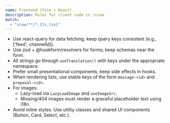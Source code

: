 ```yaml
---
name: Frontend (Vite + React)
description: Rules for client code in /view
match:
  - "view/**/*.{ts,tsx}"
---
```


- Use react-query for data fetching; keep query keys consistent (e.g., ['feed', channelId]).
- Use zod + @hookform/resolvers for forms; keep schemas near the form.
- All strings go through `useTranslation()` with keys under the appropriate namespace.
- Prefer small presentational components; keep side effects in hooks.
- When rendering lists, use stable keys of the form `message-<id>` and `proposal-<id>`.
- For images:
  - Lazy-load via `LazyLoadImage` and `useImageSrc`.
  - Missing/404 images must render a graceful placeholder text using i18n.
- Avoid inline styles. Use utility classes and shared UI components (Button, Card, Select, etc.).
